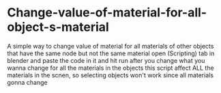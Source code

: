 # Change-value-of-material-for-all-object-s-material
A simple way to change value of material for all materials of other objects that have the same node but not the same material 
open (Scripting) tab in blender and paste the code in it and hit run after you change what you wanna change for all the materials in the objects
this script affect ALL the materials in the scnen, so selecting objects won't work since all materials gonna change
